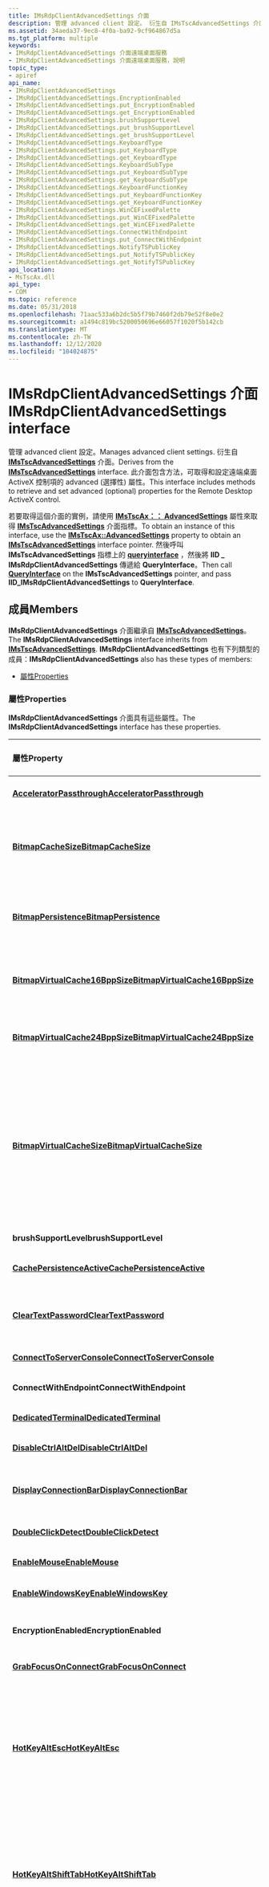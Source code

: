 ```yaml
---
title: IMsRdpClientAdvancedSettings 介面
description: 管理 advanced client 設定。 衍生自 IMsTscAdvancedSettings 介面。
ms.assetid: 34aeda37-9ec8-4f0a-ba92-9cf964867d5a
ms.tgt_platform: multiple
keywords:
- IMsRdpClientAdvancedSettings 介面遠端桌面服務
- IMsRdpClientAdvancedSettings 介面遠端桌面服務，說明
topic_type:
- apiref
api_name:
- IMsRdpClientAdvancedSettings
- IMsRdpClientAdvancedSettings.EncryptionEnabled
- IMsRdpClientAdvancedSettings.put_EncryptionEnabled
- IMsRdpClientAdvancedSettings.get_EncryptionEnabled
- IMsRdpClientAdvancedSettings.brushSupportLevel
- IMsRdpClientAdvancedSettings.put_brushSupportLevel
- IMsRdpClientAdvancedSettings.get_brushSupportLevel
- IMsRdpClientAdvancedSettings.KeyboardType
- IMsRdpClientAdvancedSettings.put_KeyboardType
- IMsRdpClientAdvancedSettings.get_KeyboardType
- IMsRdpClientAdvancedSettings.KeyboardSubType
- IMsRdpClientAdvancedSettings.put_KeyboardSubType
- IMsRdpClientAdvancedSettings.get_KeyboardSubType
- IMsRdpClientAdvancedSettings.KeyboardFunctionKey
- IMsRdpClientAdvancedSettings.put_KeyboardFunctionKey
- IMsRdpClientAdvancedSettings.get_KeyboardFunctionKey
- IMsRdpClientAdvancedSettings.WinCEFixedPalette
- IMsRdpClientAdvancedSettings.put_WinCEFixedPalette
- IMsRdpClientAdvancedSettings.get_WinCEFixedPalette
- IMsRdpClientAdvancedSettings.ConnectWithEndpoint
- IMsRdpClientAdvancedSettings.put_ConnectWithEndpoint
- IMsRdpClientAdvancedSettings.NotifyTSPublicKey
- IMsRdpClientAdvancedSettings.put_NotifyTSPublicKey
- IMsRdpClientAdvancedSettings.get_NotifyTSPublicKey
api_location:
- MsTscAx.dll
api_type:
- COM
ms.topic: reference
ms.date: 05/31/2018
ms.openlocfilehash: 71aac533a6b2dc5b5f79b7460f2db79e52f8e0e2
ms.sourcegitcommit: a1494c819bc5200050696e66057f1020f5b142cb
ms.translationtype: MT
ms.contentlocale: zh-TW
ms.lasthandoff: 12/12/2020
ms.locfileid: "104024875"
---
```

# <a name="imsrdpclientadvancedsettings-interface"></a><span data-ttu-id="7fb04-106">IMsRdpClientAdvancedSettings 介面</span><span class="sxs-lookup"><span data-stu-id="7fb04-106">IMsRdpClientAdvancedSettings interface</span></span>

<span data-ttu-id="7fb04-107">管理 advanced client 設定。</span><span class="sxs-lookup"><span data-stu-id="7fb04-107">Manages advanced client settings.</span></span> <span data-ttu-id="7fb04-108">衍生自 [**IMsTscAdvancedSettings**](imstscadvancedsettings-interface.md) 介面。</span><span class="sxs-lookup"><span data-stu-id="7fb04-108">Derives from the [**IMsTscAdvancedSettings**](imstscadvancedsettings-interface.md) interface.</span></span> <span data-ttu-id="7fb04-109">此介面包含方法，可取得和設定遠端桌面 ActiveX 控制項的 advanced (選擇性) 屬性。</span><span class="sxs-lookup"><span data-stu-id="7fb04-109">This interface includes methods to retrieve and set advanced (optional) properties for the Remote Desktop ActiveX control.</span></span>

<span data-ttu-id="7fb04-110">若要取得這個介面的實例，請使用 [**IMsTscAx：： AdvancedSettings**](imstscax-advancedsettings.md) 屬性來取得 [**IMsTscAdvancedSettings**](imstscadvancedsettings-interface.md) 介面指標。</span><span class="sxs-lookup"><span data-stu-id="7fb04-110">To obtain an instance of this interface, use the [**IMsTscAx::AdvancedSettings**](imstscax-advancedsettings.md) property to obtain an [**IMsTscAdvancedSettings**](imstscadvancedsettings-interface.md) interface pointer.</span></span> <span data-ttu-id="7fb04-111">然後呼叫 **IMsTscAdvancedSettings** 指標上的 [**queryinterface**](/windows/desktop/api/unknwn/nf-unknwn-iunknown-queryinterface(q)) ，然後將 **IID \_ IMsRdpClientAdvancedSettings** 傳遞給 **QueryInterface**。</span><span class="sxs-lookup"><span data-stu-id="7fb04-111">Then call [**QueryInterface**](/windows/desktop/api/unknwn/nf-unknwn-iunknown-queryinterface(q)) on the **IMsTscAdvancedSettings** pointer, and pass **IID\_IMsRdpClientAdvancedSettings** to **QueryInterface**.</span></span>

## <a name="members"></a><span data-ttu-id="7fb04-112">成員</span><span class="sxs-lookup"><span data-stu-id="7fb04-112">Members</span></span>

<span data-ttu-id="7fb04-113">**IMsRdpClientAdvancedSettings** 介面繼承自 [**IMsTscAdvancedSettings**](imstscadvancedsettings-interface.md)。</span><span class="sxs-lookup"><span data-stu-id="7fb04-113">The **IMsRdpClientAdvancedSettings** interface inherits from [**IMsTscAdvancedSettings**](imstscadvancedsettings-interface.md).</span></span> <span data-ttu-id="7fb04-114">**IMsRdpClientAdvancedSettings** 也有下列類型的成員：</span><span class="sxs-lookup"><span data-stu-id="7fb04-114">**IMsRdpClientAdvancedSettings** also has these types of members:</span></span>

-   [<span data-ttu-id="7fb04-115">屬性</span><span class="sxs-lookup"><span data-stu-id="7fb04-115">Properties</span></span>](#properties)

### <a name="properties"></a><span data-ttu-id="7fb04-116">屬性</span><span class="sxs-lookup"><span data-stu-id="7fb04-116">Properties</span></span>

<span data-ttu-id="7fb04-117">**IMsRdpClientAdvancedSettings** 介面具有這些屬性。</span><span class="sxs-lookup"><span data-stu-id="7fb04-117">The **IMsRdpClientAdvancedSettings** interface has these properties.</span></span>



| <span data-ttu-id="7fb04-118">屬性</span><span class="sxs-lookup"><span data-stu-id="7fb04-118">Property</span></span>                                                                                                   | <span data-ttu-id="7fb04-119">存取類型</span><span class="sxs-lookup"><span data-stu-id="7fb04-119">Access type</span></span>           | <span data-ttu-id="7fb04-120">Description</span><span class="sxs-lookup"><span data-stu-id="7fb04-120">Description</span></span>                                                                                                                                                                                                                                                                                                                                                                                                                              |
|:-----------------------------------------------------------------------------------------------------------|:----------------------|:-----------------------------------------------------------------------------------------------------------------------------------------------------------------------------------------------------------------------------------------------------------------------------------------------------------------------------------------------------------------------------------------------------------------------------------------|
| [<span data-ttu-id="7fb04-121">**AcceleratorPassthrough**</span><span class="sxs-lookup"><span data-stu-id="7fb04-121">**AcceleratorPassthrough**</span></span>](imsrdpclientadvancedsettings-acceleratorpassthrough.md)<br/>           | <span data-ttu-id="7fb04-122">讀取/寫入</span><span class="sxs-lookup"><span data-stu-id="7fb04-122">Read/write</span></span><br/> | <span data-ttu-id="7fb04-123">指定是否應將鍵盤快速鍵傳遞到伺服器。</span><span class="sxs-lookup"><span data-stu-id="7fb04-123">Specifies if keyboard accelerators should be passed to the server.</span></span><br/>                                                                                                                                                                                                                                                                                                                                                            |
| [<span data-ttu-id="7fb04-124">**BitmapCacheSize**</span><span class="sxs-lookup"><span data-stu-id="7fb04-124">**BitmapCacheSize**</span></span>](imsrdpclientadvancedsettings-bitmapcachesize.md)<br/>                         | <span data-ttu-id="7fb04-125">讀取/寫入</span><span class="sxs-lookup"><span data-stu-id="7fb04-125">Read/write</span></span><br/> | <span data-ttu-id="7fb04-126">點陣圖快取檔案的大小（以 kb 為單位），用於每圖元8位的點陣圖。</span><span class="sxs-lookup"><span data-stu-id="7fb04-126">The size, in kilobytes, of the bitmap cache file used for 8-bits-per-pixel bitmaps.</span></span> <span data-ttu-id="7fb04-127">這個屬性的有效值為1到32（含）。</span><span class="sxs-lookup"><span data-stu-id="7fb04-127">Valid numeric values of this property are 1 to 32 inclusive.</span></span><br/>                                                                                                                                                                                                                                                                              |
| [<span data-ttu-id="7fb04-128">**BitmapPersistence**</span><span class="sxs-lookup"><span data-stu-id="7fb04-128">**BitmapPersistence**</span></span>](imsrdpclientadvancedsettings-bitmappersistence.md)<br/>                     | <span data-ttu-id="7fb04-129">讀取/寫入</span><span class="sxs-lookup"><span data-stu-id="7fb04-129">Read/write</span></span><br/> | <span data-ttu-id="7fb04-130">指定是否應該使用持續性點陣圖快取。</span><span class="sxs-lookup"><span data-stu-id="7fb04-130">Specifies if persistent bitmap caching should be used.</span></span> <span data-ttu-id="7fb04-131">持續性快取可以改善效能，但需要額外的磁碟空間。</span><span class="sxs-lookup"><span data-stu-id="7fb04-131">Persistent caching can improve performance but requires additional disk space.</span></span><br/>                                                                                                                                                                                                                                                                                         |
| [<span data-ttu-id="7fb04-132">**BitmapVirtualCache16BppSize**</span><span class="sxs-lookup"><span data-stu-id="7fb04-132">**BitmapVirtualCache16BppSize**</span></span>](imsrdpclientadvancedsettings-bitmapvirtualcache16bppsize.md)<br/> | <span data-ttu-id="7fb04-133">讀取/寫入</span><span class="sxs-lookup"><span data-stu-id="7fb04-133">Read/write</span></span><br/> | <span data-ttu-id="7fb04-134">指定持續性點陣圖快取檔案的大小（以 mb 為單位），以用於每圖元15和16位的高色彩設定。</span><span class="sxs-lookup"><span data-stu-id="7fb04-134">Specifies the size, in megabytes, of the persistent bitmap cache file to use for the 15 and 16 bits-per-pixel high-color settings.</span></span><br/>                                                                                                                                                                                                                                                                                            |
| [<span data-ttu-id="7fb04-135">**BitmapVirtualCache24BppSize**</span><span class="sxs-lookup"><span data-stu-id="7fb04-135">**BitmapVirtualCache24BppSize**</span></span>](imsrdpclientadvancedsettings-bitmapvirtualcache24bppsize.md)<br/> | <span data-ttu-id="7fb04-136">讀取/寫入</span><span class="sxs-lookup"><span data-stu-id="7fb04-136">Read/write</span></span><br/> | <span data-ttu-id="7fb04-137">指定持續性點陣圖快取檔案的大小（以 mb 為單位），以用於24位每圖元的高色彩設定。</span><span class="sxs-lookup"><span data-stu-id="7fb04-137">Specifies the size, in megabytes, of the persistent bitmap cache file to use for the 24 bits-per-pixel high-color setting.</span></span><br/>                                                                                                                                                                                                                                                                                                    |
| [<span data-ttu-id="7fb04-138">**BitmapVirtualCacheSize**</span><span class="sxs-lookup"><span data-stu-id="7fb04-138">**BitmapVirtualCacheSize**</span></span>](imsrdpclientadvancedsettings-bitmapvirtualcachesize.md)<br/>           | <span data-ttu-id="7fb04-139">讀取/寫入</span><span class="sxs-lookup"><span data-stu-id="7fb04-139">Read/write</span></span><br/> | <span data-ttu-id="7fb04-140">指定持續性點陣圖快取檔案的大小（以 mb 為單位），以用於每圖元8位的色彩。</span><span class="sxs-lookup"><span data-stu-id="7fb04-140">Specifies the size, in megabytes, of the persistent bitmap cache file to use for 8-bits-per-pixel color.</span></span> <span data-ttu-id="7fb04-141">這個屬性的有效值為1到32（含）。</span><span class="sxs-lookup"><span data-stu-id="7fb04-141">Valid numeric values of this property are 1 to 32 inclusive.</span></span> <span data-ttu-id="7fb04-142">請注意，所有虛擬快取檔案的大小上限為 128 MB。</span><span class="sxs-lookup"><span data-stu-id="7fb04-142">Note that the maximum size for all virtual cache files is 128 MB.</span></span> <span data-ttu-id="7fb04-143">相關屬性包含 **BitmapVirtualCache16BppSize** 和 **BitmapVirtualCache24BppSize** 屬性。</span><span class="sxs-lookup"><span data-stu-id="7fb04-143">Related properties include the **BitmapVirtualCache16BppSize** and **BitmapVirtualCache24BppSize** properties.</span></span><br/>                                                                        |
| <span data-ttu-id="7fb04-144">**brushSupportLevel**</span><span class="sxs-lookup"><span data-stu-id="7fb04-144">**brushSupportLevel**</span></span><br/>                                                                           | <span data-ttu-id="7fb04-145">讀取/寫入</span><span class="sxs-lookup"><span data-stu-id="7fb04-145">Read/write</span></span><br/> | <span data-ttu-id="7fb04-146">不支援這個屬性。</span><span class="sxs-lookup"><span data-stu-id="7fb04-146">This property is not supported.</span></span><br/>                                                                                                                                                                                                                                                                                                                                                                                               |
| [<span data-ttu-id="7fb04-147">**CachePersistenceActive**</span><span class="sxs-lookup"><span data-stu-id="7fb04-147">**CachePersistenceActive**</span></span>](imsrdpclientadvancedsettings-cachepersistenceactive.md)<br/>           | <span data-ttu-id="7fb04-148">讀取/寫入</span><span class="sxs-lookup"><span data-stu-id="7fb04-148">Read/write</span></span><br/> | <span data-ttu-id="7fb04-149">指定是否應該使用持續性點陣圖快取。</span><span class="sxs-lookup"><span data-stu-id="7fb04-149">Specifies whether persistent bitmap caching should be used.</span></span><br/>                                                                                                                                                                                                                                                                                                                                                                   |
| [<span data-ttu-id="7fb04-150">**ClearTextPassword**</span><span class="sxs-lookup"><span data-stu-id="7fb04-150">**ClearTextPassword**</span></span>](imsrdpclientadvancedsettings-cleartextpassword.md)<br/>                     | <span data-ttu-id="7fb04-151">唯寫</span><span class="sxs-lookup"><span data-stu-id="7fb04-151">Write-only</span></span><br/> | <span data-ttu-id="7fb04-152">指定要連接的密碼。</span><span class="sxs-lookup"><span data-stu-id="7fb04-152">Specifies the password with which to connect.</span></span> <span data-ttu-id="7fb04-153">如需詳細資訊，請參閱 [**IMsTscNonScriptable**](imstscnonscriptable-interface.md) 介面。</span><span class="sxs-lookup"><span data-stu-id="7fb04-153">For more information, see the [**IMsTscNonScriptable**](imstscnonscriptable-interface.md) interface.</span></span><br/>                                                                                                                                                                                                                                                                           |
| [<span data-ttu-id="7fb04-154">**ConnectToServerConsole**</span><span class="sxs-lookup"><span data-stu-id="7fb04-154">**ConnectToServerConsole**</span></span>](imsrdpclientadvancedsettings-connecttoserverconsole.md)<br/>           | <span data-ttu-id="7fb04-155">讀取/寫入</span><span class="sxs-lookup"><span data-stu-id="7fb04-155">Read/write</span></span><br/> | <span data-ttu-id="7fb04-156">不支援這個屬性。</span><span class="sxs-lookup"><span data-stu-id="7fb04-156">This property is not supported.</span></span><br/>                                                                                                                                                                                                                                                                                                                                                                                               |
| <span data-ttu-id="7fb04-157">**ConnectWithEndpoint**</span><span class="sxs-lookup"><span data-stu-id="7fb04-157">**ConnectWithEndpoint**</span></span><br/>                                                                         | <span data-ttu-id="7fb04-158">唯寫</span><span class="sxs-lookup"><span data-stu-id="7fb04-158">Write-only</span></span><br/> | <span data-ttu-id="7fb04-159">不支援這個屬性。</span><span class="sxs-lookup"><span data-stu-id="7fb04-159">This property is not supported.</span></span><br/>                                                                                                                                                                                                                                                                                                                                                                                               |
| [<span data-ttu-id="7fb04-160">**DedicatedTerminal**</span><span class="sxs-lookup"><span data-stu-id="7fb04-160">**DedicatedTerminal**</span></span>](imsrdpclientadvancedsettings-dedicatedterminal.md)<br/>                     | <span data-ttu-id="7fb04-161">讀取/寫入</span><span class="sxs-lookup"><span data-stu-id="7fb04-161">Read/write</span></span><br/> | <span data-ttu-id="7fb04-162">不支援這個屬性。</span><span class="sxs-lookup"><span data-stu-id="7fb04-162">This property is not supported.</span></span><br/>                                                                                                                                                                                                                                                                                                                                                                                               |
| [<span data-ttu-id="7fb04-163">**DisableCtrlAltDel**</span><span class="sxs-lookup"><span data-stu-id="7fb04-163">**DisableCtrlAltDel**</span></span>](imsrdpclientadvancedsettings-disablectrlaltdel.md)<br/>                     | <span data-ttu-id="7fb04-164">讀取/寫入</span><span class="sxs-lookup"><span data-stu-id="7fb04-164">Read/write</span></span><br/> | <span data-ttu-id="7fb04-165">指定是否應顯示 Winlogon 中的初始說明畫面。</span><span class="sxs-lookup"><span data-stu-id="7fb04-165">Specifies if the initial explanatory screen in Winlogon should display.</span></span><br/>                                                                                                                                                                                                                                                                                                                                                       |
| [<span data-ttu-id="7fb04-166">**DisplayConnectionBar**</span><span class="sxs-lookup"><span data-stu-id="7fb04-166">**DisplayConnectionBar**</span></span>](imsrdpclientadvancedsettings-displayconnectionbar.md)<br/>               | <span data-ttu-id="7fb04-167">讀取/寫入</span><span class="sxs-lookup"><span data-stu-id="7fb04-167">Read/write</span></span><br/> | <span data-ttu-id="7fb04-168">指定是否使用連接列。</span><span class="sxs-lookup"><span data-stu-id="7fb04-168">Specifies whether to use the connection bar.</span></span> <span data-ttu-id="7fb04-169">預設值為 **VARIANT \_ TRUE**，可啟用屬性。</span><span class="sxs-lookup"><span data-stu-id="7fb04-169">The default value is **VARIANT\_TRUE**, which enables the property.</span></span><br/>                                                                                                                                                                                                                                                                                                              |
| [<span data-ttu-id="7fb04-170">**DoubleClickDetect**</span><span class="sxs-lookup"><span data-stu-id="7fb04-170">**DoubleClickDetect**</span></span>](imsrdpclientadvancedsettings-doubleclickdetect.md)<br/>                     | <span data-ttu-id="7fb04-171">讀取/寫入</span><span class="sxs-lookup"><span data-stu-id="7fb04-171">Read/write</span></span><br/> | <span data-ttu-id="7fb04-172">指定用戶端是否識別伺服器的按兩下。</span><span class="sxs-lookup"><span data-stu-id="7fb04-172">Specifies if the client identifies double-clicks for the server.</span></span><br/>                                                                                                                                                                                                                                                                                                                                                              |
| [<span data-ttu-id="7fb04-173">**EnableMouse**</span><span class="sxs-lookup"><span data-stu-id="7fb04-173">**EnableMouse**</span></span>](imsrdpclientadvancedsettings-enablemouse.md)<br/>                                 | <span data-ttu-id="7fb04-174">讀取/寫入</span><span class="sxs-lookup"><span data-stu-id="7fb04-174">Read/write</span></span><br/> | <span data-ttu-id="7fb04-175">不支援這個屬性。</span><span class="sxs-lookup"><span data-stu-id="7fb04-175">This property is not supported.</span></span><br/>                                                                                                                                                                                                                                                                                                                                                                                               |
| [<span data-ttu-id="7fb04-176">**EnableWindowsKey**</span><span class="sxs-lookup"><span data-stu-id="7fb04-176">**EnableWindowsKey**</span></span>](imsrdpclientadvancedsettings-enablewindowskey.md)<br/>                       | <span data-ttu-id="7fb04-177">讀取/寫入</span><span class="sxs-lookup"><span data-stu-id="7fb04-177">Read/write</span></span><br/> | <span data-ttu-id="7fb04-178">指定是否可以在遠端會話中使用 Windows 金鑰。</span><span class="sxs-lookup"><span data-stu-id="7fb04-178">Specifies if the Windows key can be used in the remote session.</span></span><br/>                                                                                                                                                                                                                                                                                                                                                               |
| <span data-ttu-id="7fb04-179">**EncryptionEnabled**</span><span class="sxs-lookup"><span data-stu-id="7fb04-179">**EncryptionEnabled**</span></span><br/>                                                                           | <span data-ttu-id="7fb04-180">讀取/寫入</span><span class="sxs-lookup"><span data-stu-id="7fb04-180">Read/write</span></span><br/> | <span data-ttu-id="7fb04-181">不支援這個屬性。</span><span class="sxs-lookup"><span data-stu-id="7fb04-181">This property is not supported.</span></span> <span data-ttu-id="7fb04-182">無法停用加密。</span><span class="sxs-lookup"><span data-stu-id="7fb04-182">Encryption cannot be disabled.</span></span><br/>                                                                                                                                                                                                                                                                                                                                                                |
| [<span data-ttu-id="7fb04-183">**GrabFocusOnConnect**</span><span class="sxs-lookup"><span data-stu-id="7fb04-183">**GrabFocusOnConnect**</span></span>](imsrdpclientadvancedsettings-grabfocusonconnect.md)<br/>                   | <span data-ttu-id="7fb04-184">讀取/寫入</span><span class="sxs-lookup"><span data-stu-id="7fb04-184">Read/write</span></span><br/> | <span data-ttu-id="7fb04-185">指定用戶端控制項在連接時是否應該具有焦點。</span><span class="sxs-lookup"><span data-stu-id="7fb04-185">Specifies if the client control should have the focus while connecting.</span></span><br/>                                                                                                                                                                                                                                                                                                                                                       |
| [<span data-ttu-id="7fb04-186">**HotKeyAltEsc**</span><span class="sxs-lookup"><span data-stu-id="7fb04-186">**HotKeyAltEsc**</span></span>](imsrdpclientadvancedsettings-hotkeyaltesc.md)<br/>                               | <span data-ttu-id="7fb04-187">讀取/寫入</span><span class="sxs-lookup"><span data-stu-id="7fb04-187">Read/write</span></span><br/> | <span data-ttu-id="7fb04-188">指定要新增至 ALT 的虛擬按鍵碼，以判斷 ALT + ESC 的熱鍵取代。</span><span class="sxs-lookup"><span data-stu-id="7fb04-188">Specifies the virtual-key code to add to ALT to determine the hotkey replacement for ALT+ESC.</span></span> <span data-ttu-id="7fb04-189">**VK \_INSERT** 是預設值，以 ALT + INSERT 作為產生的序列。</span><span class="sxs-lookup"><span data-stu-id="7fb04-189">**VK\_INSERT** is the default value, with ALT+INSERT as the resulting sequence.</span></span> <span data-ttu-id="7fb04-190">只有在未啟用 [**KeyboardHookMode**](imsrdpclientsecuredsettings-keyboardhookmode.md) 屬性時，這個屬性才有效。</span><span class="sxs-lookup"><span data-stu-id="7fb04-190">This property is valid only when the [**KeyboardHookMode**](imsrdpclientsecuredsettings-keyboardhookmode.md) property is not enabled.</span></span><br/>                                                                                                          |
| [<span data-ttu-id="7fb04-191">**HotKeyAltShiftTab**</span><span class="sxs-lookup"><span data-stu-id="7fb04-191">**HotKeyAltShiftTab**</span></span>](imsrdpclientadvancedsettings-hotkeyaltshifttab.md)<br/>                     | <span data-ttu-id="7fb04-192">讀取/寫入</span><span class="sxs-lookup"><span data-stu-id="7fb04-192">Read/write</span></span><br/> | <span data-ttu-id="7fb04-193">指定要新增至 ALT 的虛擬按鍵碼，以判斷 ALT + SHIFT + TAB 的替換熱鍵。</span><span class="sxs-lookup"><span data-stu-id="7fb04-193">Specifies the virtual-key code to add to ALT to determine the hotkey replacement for ALT+SHIFT+TAB.</span></span> <span data-ttu-id="7fb04-194">**VK \_NEXT** 是預設值，以 ALT + PAGE DOWN 作為產生的順序。</span><span class="sxs-lookup"><span data-stu-id="7fb04-194">**VK\_NEXT** is the default value, with ALT+PAGE DOWN as the resulting sequence.</span></span> <span data-ttu-id="7fb04-195">只有在未啟用 [**KeyboardHookMode**](imsrdpclientsecuredsettings-keyboardhookmode.md) 屬性時，這個屬性才有效。</span><span class="sxs-lookup"><span data-stu-id="7fb04-195">This property is valid only when the [**KeyboardHookMode**](imsrdpclientsecuredsettings-keyboardhookmode.md) property is not enabled.</span></span><br/>                                                                                                   |
| [<span data-ttu-id="7fb04-196">**HotKeyAltSpace**</span><span class="sxs-lookup"><span data-stu-id="7fb04-196">**HotKeyAltSpace**</span></span>](imsrdpclientadvancedsettings-hotkeyaltspace.md)<br/>                           | <span data-ttu-id="7fb04-197">讀取/寫入</span><span class="sxs-lookup"><span data-stu-id="7fb04-197">Read/write</span></span><br/> | <span data-ttu-id="7fb04-198">指定要新增至 ALT 的虛擬金鑰程式碼，以判斷 ALT + 空格鍵的熱鍵取代。</span><span class="sxs-lookup"><span data-stu-id="7fb04-198">Specifies the virtual-key code to add to ALT to determine the hotkey replacement for ALT+SPACE.</span></span> <span data-ttu-id="7fb04-199">**VK \_DELETE** 是預設值，以 ALT + DELETE 作為產生的順序。</span><span class="sxs-lookup"><span data-stu-id="7fb04-199">**VK\_DELETE** is the default, with ALT+DELETE as the resulting sequence.</span></span> <span data-ttu-id="7fb04-200">只有在未啟用 [**KeyboardHookMode**](imsrdpclientsecuredsettings-keyboardhookmode.md) 屬性時，這個屬性才有效。</span><span class="sxs-lookup"><span data-stu-id="7fb04-200">This property is valid only when the [**KeyboardHookMode**](imsrdpclientsecuredsettings-keyboardhookmode.md) property is not enabled.</span></span><br/>                                                                                                              |
| [<span data-ttu-id="7fb04-201">**HotKeyAltTab**</span><span class="sxs-lookup"><span data-stu-id="7fb04-201">**HotKeyAltTab**</span></span>](imsrdpclientadvancedsettings-hotkeyalttab.md)<br/>                               | <span data-ttu-id="7fb04-202">讀取/寫入</span><span class="sxs-lookup"><span data-stu-id="7fb04-202">Read/write</span></span><br/> | <span data-ttu-id="7fb04-203">指定要新增至 ALT 的虛擬金鑰程式碼，以判斷 ALT + TAB 的替換熱鍵。</span><span class="sxs-lookup"><span data-stu-id="7fb04-203">Specifies the virtual-key code to add to ALT to determine the hotkey replacement for ALT+TAB.</span></span> <span data-ttu-id="7fb04-204">**VK \_先前** 是預設值，以 ALT + PAGE UP 作為產生的序列。</span><span class="sxs-lookup"><span data-stu-id="7fb04-204">**VK\_PRIOR** is the default value, with ALT+PAGE UP as the resulting sequence.</span></span> <span data-ttu-id="7fb04-205">只有在未啟用 [**KeyboardHookMode**](imsrdpclientsecuredsettings-keyboardhookmode.md) 屬性時，這個屬性才有效。</span><span class="sxs-lookup"><span data-stu-id="7fb04-205">This property is valid only when the [**KeyboardHookMode**](imsrdpclientsecuredsettings-keyboardhookmode.md) property is not enabled.</span></span><br/>                                                                                                          |
| [<span data-ttu-id="7fb04-206">**HotKeyCtrlAltDel**</span><span class="sxs-lookup"><span data-stu-id="7fb04-206">**HotKeyCtrlAltDel**</span></span>](imsrdpclientadvancedsettings-hotkeyctrlaltdel.md)<br/>                       | <span data-ttu-id="7fb04-207">讀取/寫入</span><span class="sxs-lookup"><span data-stu-id="7fb04-207">Read/write</span></span><br/> | <span data-ttu-id="7fb04-208">指定要新增至 CTRL + ALT 的虛擬金鑰程式碼，以決定 CTRL + ALT + DELETE 的熱鍵取代，也稱為 (SAS) 的安全注意順序。</span><span class="sxs-lookup"><span data-stu-id="7fb04-208">Specifies the virtual-key code to add to CTRL+ALT to determine the hotkey replacement for CTRL+ALT+DELETE, also called the secure attention sequence (SAS).</span></span> <span data-ttu-id="7fb04-209">VK \_ END 是預設值。</span><span class="sxs-lookup"><span data-stu-id="7fb04-209">VK\_END is the default.</span></span> <span data-ttu-id="7fb04-210">請注意，即使已啟用 [**KeyboardHookMode**](imsrdpclientsecuredsettings-keyboardhookmode.md) 屬性，仍不會將 CTRL + ALT + DELETE 重新導向至遠端伺服器;CTRL + ALT + DELETE 是本機 SAS 序列。</span><span class="sxs-lookup"><span data-stu-id="7fb04-210">Note that even when the [**KeyboardHookMode**](imsrdpclientsecuredsettings-keyboardhookmode.md) property is enabled, CTRL+ALT+DELETE is never redirected to the remote server; CTRL+ALT+DELETE is the local SAS sequence.</span></span><br/>                |
| [<span data-ttu-id="7fb04-211">**HotKeyCtrlEsc**</span><span class="sxs-lookup"><span data-stu-id="7fb04-211">**HotKeyCtrlEsc**</span></span>](imsrdpclientadvancedsettings-hotkeyctrlesc.md)<br/>                             | <span data-ttu-id="7fb04-212">讀取/寫入</span><span class="sxs-lookup"><span data-stu-id="7fb04-212">Read/write</span></span><br/> | <span data-ttu-id="7fb04-213">指定要新增至 ALT 的虛擬按鍵程式碼，以決定 CTRL + ESC 的熱鍵取代。</span><span class="sxs-lookup"><span data-stu-id="7fb04-213">Specifies the virtual-key code to add to ALT to determine the hotkey replacement for CTRL+ESC.</span></span> <span data-ttu-id="7fb04-214">**VK \_[首頁** ] 是預設值，以 ALT + HOME 作為產生的順序。</span><span class="sxs-lookup"><span data-stu-id="7fb04-214">**VK\_HOME** is the default value, with ALT+HOME as the resulting sequence.</span></span> <span data-ttu-id="7fb04-215">只有在未啟用 [**KeyboardHookMode**](imsrdpclientsecuredsettings-keyboardhookmode.md) 屬性時，這個屬性才有效。</span><span class="sxs-lookup"><span data-stu-id="7fb04-215">This property is valid only when the [**KeyboardHookMode**](imsrdpclientsecuredsettings-keyboardhookmode.md) property is not enabled.</span></span><br/>                                                                                                             |
| [<span data-ttu-id="7fb04-216">**HotKeyFullScreen**</span><span class="sxs-lookup"><span data-stu-id="7fb04-216">**HotKeyFullScreen**</span></span>](imsrdpclientadvancedsettings-hotkeyfullscreen.md)<br/>                       | <span data-ttu-id="7fb04-217">讀取/寫入</span><span class="sxs-lookup"><span data-stu-id="7fb04-217">Read/write</span></span><br/> | <span data-ttu-id="7fb04-218">指定要新增至 CTRL + ALT 的虛擬機器碼，以決定切換至全螢幕模式的熱鍵取代。</span><span class="sxs-lookup"><span data-stu-id="7fb04-218">Specifies the virtual-key code to add to CTRL+ALT to determine the hotkey replacement for switching to full-screen mode.</span></span> <span data-ttu-id="7fb04-219">**VK \_[取消** ] 是預設值。</span><span class="sxs-lookup"><span data-stu-id="7fb04-219">**VK\_CANCEL** is the default value.</span></span><br/>                                                                                                                                                                                                                                                                 |
| [<span data-ttu-id="7fb04-220">**InputEventsAtOnce**</span><span class="sxs-lookup"><span data-stu-id="7fb04-220">**InputEventsAtOnce**</span></span>](imsrdpclientadvancedsettings-inputeventsatonce.md)<br/>                     | <span data-ttu-id="7fb04-221">讀取/寫入</span><span class="sxs-lookup"><span data-stu-id="7fb04-221">Read/write</span></span><br/> | <span data-ttu-id="7fb04-222">不支援這個屬性。</span><span class="sxs-lookup"><span data-stu-id="7fb04-222">This property is not supported.</span></span><br/>                                                                                                                                                                                                                                                                                                                                                                                               |
| [<span data-ttu-id="7fb04-223">**keepAliveInterval**</span><span class="sxs-lookup"><span data-stu-id="7fb04-223">**keepAliveInterval**</span></span>](imsrdpclientadvancedsettings-keepaliveinterval.md)<br/>                     | <span data-ttu-id="7fb04-224">讀取/寫入</span><span class="sxs-lookup"><span data-stu-id="7fb04-224">Read/write</span></span><br/> | <span data-ttu-id="7fb04-225">指定用戶端將 keep-alive 訊息傳送至伺服器的間隔（以毫秒為單位）。</span><span class="sxs-lookup"><span data-stu-id="7fb04-225">Specifies an interval, in milliseconds, at which the client sends keep-alive messages to the server.</span></span> <span data-ttu-id="7fb04-226">屬性的預設值為零，它會停用 keep-alive 訊息。</span><span class="sxs-lookup"><span data-stu-id="7fb04-226">The default value of the property is zero, which disables keep-alive messages.</span></span> <span data-ttu-id="7fb04-227">這個屬性的最小有效值是10000，代表10秒。</span><span class="sxs-lookup"><span data-stu-id="7fb04-227">The minimum valid value of this property is 10,000, which represents 10 seconds.</span></span> <span data-ttu-id="7fb04-228">請注意，指定是否允許持續用戶端連接到伺服器的群組原則設定，可以覆寫此屬性設定。</span><span class="sxs-lookup"><span data-stu-id="7fb04-228">Note that a group policy setting that specifies whether persistent client connections to the server are allowed can override this property setting.</span></span><br/>      |
| <span data-ttu-id="7fb04-229">**KeyboardFunctionKey**</span><span class="sxs-lookup"><span data-stu-id="7fb04-229">**KeyboardFunctionKey**</span></span><br/>                                                                         | <span data-ttu-id="7fb04-230">讀取/寫入</span><span class="sxs-lookup"><span data-stu-id="7fb04-230">Read/write</span></span><br/> | <span data-ttu-id="7fb04-231">僅適用于 Windows CE。</span><span class="sxs-lookup"><span data-stu-id="7fb04-231">Valid for Windows CE only.</span></span><br/>                                                                                                                                                                                                                                                                                                                                                                                                    |
| <span data-ttu-id="7fb04-232">**KeyboardSubType**</span><span class="sxs-lookup"><span data-stu-id="7fb04-232">**KeyboardSubType**</span></span><br/>                                                                             | <span data-ttu-id="7fb04-233">讀取/寫入</span><span class="sxs-lookup"><span data-stu-id="7fb04-233">Read/write</span></span><br/> | <span data-ttu-id="7fb04-234">僅適用于 Windows CE。</span><span class="sxs-lookup"><span data-stu-id="7fb04-234">Valid for Windows CE only.</span></span><br/>                                                                                                                                                                                                                                                                                                                                                                                                    |
| <span data-ttu-id="7fb04-235">**KeyboardType**</span><span class="sxs-lookup"><span data-stu-id="7fb04-235">**KeyboardType**</span></span><br/>                                                                                | <span data-ttu-id="7fb04-236">讀取/寫入</span><span class="sxs-lookup"><span data-stu-id="7fb04-236">Read/write</span></span><br/> | <span data-ttu-id="7fb04-237">僅適用于 Windows CE。</span><span class="sxs-lookup"><span data-stu-id="7fb04-237">Valid for Windows CE only.</span></span><br/>                                                                                                                                                                                                                                                                                                                                                                                                    |
| [<span data-ttu-id="7fb04-238">**LoadBalanceInfo**</span><span class="sxs-lookup"><span data-stu-id="7fb04-238">**LoadBalanceInfo**</span></span>](imsrdpclientadvancedsettings-loadbalanceinfo.md)<br/>                         | <span data-ttu-id="7fb04-239">讀取/寫入</span><span class="sxs-lookup"><span data-stu-id="7fb04-239">Read/write</span></span><br/> | <span data-ttu-id="7fb04-240">指定將放置於 RD 工作階段主機 server 通訊協定連接順序中的 x.500 連接要求封包中的負載平衡 cookie。</span><span class="sxs-lookup"><span data-stu-id="7fb04-240">Specifies the load balancing cookie that will be placed in the X.224 Connection Request packet in the RD Session Host server protocol connection sequence.</span></span><br/>                                                                                                                                                                                                                                                                    |
| [<span data-ttu-id="7fb04-241">**maxEventCount**</span><span class="sxs-lookup"><span data-stu-id="7fb04-241">**maxEventCount**</span></span>](imsrdpclientadvancedsettings-maxeventcount.md)<br/>                             | <span data-ttu-id="7fb04-242">讀取/寫入</span><span class="sxs-lookup"><span data-stu-id="7fb04-242">Read/write</span></span><br/> | <span data-ttu-id="7fb04-243">不支援這個屬性。</span><span class="sxs-lookup"><span data-stu-id="7fb04-243">This property is not supported.</span></span><br/>                                                                                                                                                                                                                                                                                                                                                                                               |
| [<span data-ttu-id="7fb04-244">**MaximizeShell**</span><span class="sxs-lookup"><span data-stu-id="7fb04-244">**MaximizeShell**</span></span>](imsrdpclientadvancedsettings-maximizeshell.md)<br/>                             | <span data-ttu-id="7fb04-245">讀取/寫入</span><span class="sxs-lookup"><span data-stu-id="7fb04-245">Read/write</span></span><br/> | <span data-ttu-id="7fb04-246">指定是否應將以 [**StartProgram**](imstscsecuredsettings-startprogram.md) 屬性啟動的程式最大化。</span><span class="sxs-lookup"><span data-stu-id="7fb04-246">Specifies if programs launched with the [**StartProgram**](imstscsecuredsettings-startprogram.md) property should be maximized.</span></span><br/>                                                                                                                                                                                                                                                                                              |
| [<span data-ttu-id="7fb04-247">**minInputSendInterval**</span><span class="sxs-lookup"><span data-stu-id="7fb04-247">**minInputSendInterval**</span></span>](imsrdpclientadvancedsettings-mininputsendinterval.md)<br/>               | <span data-ttu-id="7fb04-248">讀取/寫入</span><span class="sxs-lookup"><span data-stu-id="7fb04-248">Read/write</span></span><br/> | <span data-ttu-id="7fb04-249">指定傳送滑鼠事件的最小間隔（以毫秒為單位）。</span><span class="sxs-lookup"><span data-stu-id="7fb04-249">Specifies the minimum interval, in milliseconds, between the sending of mouse events.</span></span><br/>                                                                                                                                                                                                                                                                                                                                         |
| [<span data-ttu-id="7fb04-250">**MinutesToIdleTimeout**</span><span class="sxs-lookup"><span data-stu-id="7fb04-250">**MinutesToIdleTimeout**</span></span>](imsrdpclientadvancedsettings-minutestoidletimeout.md)<br/>               | <span data-ttu-id="7fb04-251">讀取/寫入</span><span class="sxs-lookup"><span data-stu-id="7fb04-251">Read/write</span></span><br/> | <span data-ttu-id="7fb04-252">指定用戶端在沒有使用者輸入的情況下，應維持連線的最大時間長度（以分鐘為單位）。</span><span class="sxs-lookup"><span data-stu-id="7fb04-252">Specifies the maximum length of time, in minutes, that the client should remain connected without user input.</span></span> <span data-ttu-id="7fb04-253">如果經過指定的時間，控制項會呼叫 [**IMsTscAxEvents：： OnIdleTimeoutNotification**](imstscaxevents-onidletimeoutnotification.md) 方法。</span><span class="sxs-lookup"><span data-stu-id="7fb04-253">If the specified time elapses, the control calls the [**IMsTscAxEvents::OnIdleTimeoutNotification**](imstscaxevents-onidletimeoutnotification.md) method.</span></span><br/>                                                                                                                                                      |
| <span data-ttu-id="7fb04-254">**NotifyTSPublicKey**</span><span class="sxs-lookup"><span data-stu-id="7fb04-254">**NotifyTSPublicKey**</span></span><br/>                                                                           | <span data-ttu-id="7fb04-255">讀取/寫入</span><span class="sxs-lookup"><span data-stu-id="7fb04-255">Read/write</span></span><br/> | <span data-ttu-id="7fb04-256">不支援這個屬性。</span><span class="sxs-lookup"><span data-stu-id="7fb04-256">This property is not supported.</span></span><br/>                                                                                                                                                                                                                                                                                                                                                                                               |
| [<span data-ttu-id="7fb04-257">**NumBitmapCaches**</span><span class="sxs-lookup"><span data-stu-id="7fb04-257">**NumBitmapCaches**</span></span>](imsrdpclientadvancedsettings-numbitmapcaches.md)<br/>                         | <span data-ttu-id="7fb04-258">讀取/寫入</span><span class="sxs-lookup"><span data-stu-id="7fb04-258">Read/write</span></span><br/> | <span data-ttu-id="7fb04-259">不支援這個屬性。</span><span class="sxs-lookup"><span data-stu-id="7fb04-259">This property is not supported.</span></span><br/>                                                                                                                                                                                                                                                                                                                                                                                               |
| [<span data-ttu-id="7fb04-260">**orderDrawThreshold**</span><span class="sxs-lookup"><span data-stu-id="7fb04-260">**orderDrawThreshold**</span></span>](imsrdpclientadvancedsettings-orderdrawthreshold.md)<br/>                   | <span data-ttu-id="7fb04-261">讀取/寫入</span><span class="sxs-lookup"><span data-stu-id="7fb04-261">Read/write</span></span><br/> | <span data-ttu-id="7fb04-262">不支援這個屬性。</span><span class="sxs-lookup"><span data-stu-id="7fb04-262">This property is not supported.</span></span><br/>                                                                                                                                                                                                                                                                                                                                                                                               |
| [<span data-ttu-id="7fb04-263">**overallConnectionTimeout**</span><span class="sxs-lookup"><span data-stu-id="7fb04-263">**overallConnectionTimeout**</span></span>](imsrdpclientadvancedsettings-overallconnectiontimeout.md)<br/>       | <span data-ttu-id="7fb04-264">讀取/寫入</span><span class="sxs-lookup"><span data-stu-id="7fb04-264">Read/write</span></span><br/> | <span data-ttu-id="7fb04-265">指定用戶端控制項等候連接完成的總時間長度（以秒為單位）。</span><span class="sxs-lookup"><span data-stu-id="7fb04-265">Specifies the total length of time, in seconds, that the client control waits for a connection to complete.</span></span> <span data-ttu-id="7fb04-266">這個屬性的最大有效值為600，代表10分鐘。</span><span class="sxs-lookup"><span data-stu-id="7fb04-266">The maximum valid value of this property is 600, which represents 10 minutes.</span></span> <span data-ttu-id="7fb04-267">如果在連接完成之前指定的時間，控制項就會中斷連接，並呼叫 [**IMsTscAxEvents：： OnDisconnected**](imstscaxevents-ondisconnected.md) 方法。</span><span class="sxs-lookup"><span data-stu-id="7fb04-267">If the specified time elapses before connection completes, the control disconnects and calls the [**IMsTscAxEvents::OnDisconnected**](imstscaxevents-ondisconnected.md) method.</span></span> <span data-ttu-id="7fb04-268">相關的屬性為 **singleConnectionTimeout**。</span><span class="sxs-lookup"><span data-stu-id="7fb04-268">A related property is **singleConnectionTimeout**.</span></span><br/> |
| [<span data-ttu-id="7fb04-269">**PerformanceFlags**</span><span class="sxs-lookup"><span data-stu-id="7fb04-269">**PerformanceFlags**</span></span>](imsrdpclientadvancedsettings-performanceflags.md)<br/>                       | <span data-ttu-id="7fb04-270">讀取/寫入</span><span class="sxs-lookup"><span data-stu-id="7fb04-270">Read/write</span></span><br/> | <span data-ttu-id="7fb04-271">指定可在伺服器上設定的一組功能，以改善效能。</span><span class="sxs-lookup"><span data-stu-id="7fb04-271">Specifies a set of features that can be set at the server to improve performance.</span></span><br/>                                                                                                                                                                                                                                                                                                                                             |
| [<span data-ttu-id="7fb04-272">**PersistCacheDirectory**</span><span class="sxs-lookup"><span data-stu-id="7fb04-272">**PersistCacheDirectory**</span></span>](imsrdpclientadvancedsettings-persistcachedirectory.md)<br/>             | <span data-ttu-id="7fb04-273">唯寫</span><span class="sxs-lookup"><span data-stu-id="7fb04-273">Write-only</span></span><br/> | <span data-ttu-id="7fb04-274">不支援這個屬性。</span><span class="sxs-lookup"><span data-stu-id="7fb04-274">This property is not supported.</span></span><br/>                                                                                                                                                                                                                                                                                                                                                                                               |
| [<span data-ttu-id="7fb04-275">**PinConnectionBar**</span><span class="sxs-lookup"><span data-stu-id="7fb04-275">**PinConnectionBar**</span></span>](imsrdpclientadvancedsettings-pinconnectionbar.md)<br/>                       | <span data-ttu-id="7fb04-276">讀取/寫入</span><span class="sxs-lookup"><span data-stu-id="7fb04-276">Read/write</span></span><br/> | <span data-ttu-id="7fb04-277">指定 UI 連接列的狀態。</span><span class="sxs-lookup"><span data-stu-id="7fb04-277">Specifies the state of the UI connection bar.</span></span> <span data-ttu-id="7fb04-278">將此屬性設定為 **VARIANT \_ TRUE** 會將狀態設定為「減少」，也就是使用者看不到，而且無法輸入。</span><span class="sxs-lookup"><span data-stu-id="7fb04-278">Setting this property to **VARIANT\_TRUE** sets the state to "lowered", that is, invisible to the user and unavailable for input.</span></span> <span data-ttu-id="7fb04-279">**變異 \_FALSE** 會將狀態設定為「已引發」，並可供使用者輸入。</span><span class="sxs-lookup"><span data-stu-id="7fb04-279">**VARIANT\_FALSE** sets the state to "raised" and available for user input.</span></span><br/>                                                                                                                                                                   |
| [<span data-ttu-id="7fb04-280">**RdpdrClipCleanTempDirString**</span><span class="sxs-lookup"><span data-stu-id="7fb04-280">**RdpdrClipCleanTempDirString**</span></span>](imsrdpclientadvancedsettings-rdpdrclipcleantempdirstring.md)<br/> | <span data-ttu-id="7fb04-281">讀取/寫入</span><span class="sxs-lookup"><span data-stu-id="7fb04-281">Read/write</span></span><br/> | <span data-ttu-id="7fb04-282">不支援這個屬性。</span><span class="sxs-lookup"><span data-stu-id="7fb04-282">This property is not supported.</span></span><br/>                                                                                                                                                                                                                                                                                                                                                                                               |
| [<span data-ttu-id="7fb04-283">**RdpdrClipPasteInfoString**</span><span class="sxs-lookup"><span data-stu-id="7fb04-283">**RdpdrClipPasteInfoString**</span></span>](imsrdpclientadvancedsettings-rdpdrclippasteinfostring.md)<br/>       | <span data-ttu-id="7fb04-284">讀取/寫入</span><span class="sxs-lookup"><span data-stu-id="7fb04-284">Read/write</span></span><br/> | <span data-ttu-id="7fb04-285">不支援這個屬性。</span><span class="sxs-lookup"><span data-stu-id="7fb04-285">This property is not supported.</span></span><br/>                                                                                                                                                                                                                                                                                                                                                                                               |
| [<span data-ttu-id="7fb04-286">**RdpdrLocalPrintingDocName**</span><span class="sxs-lookup"><span data-stu-id="7fb04-286">**RdpdrLocalPrintingDocName**</span></span>](imsrdpclientadvancedsettings-rdpdrlocalprintingdocname.md)<br/>     | <span data-ttu-id="7fb04-287">讀取/寫入</span><span class="sxs-lookup"><span data-stu-id="7fb04-287">Read/write</span></span><br/> | <span data-ttu-id="7fb04-288">不支援這個屬性。</span><span class="sxs-lookup"><span data-stu-id="7fb04-288">This property is not supported.</span></span><br/>                                                                                                                                                                                                                                                                                                                                                                                               |
| [<span data-ttu-id="7fb04-289">**RDPPort**</span><span class="sxs-lookup"><span data-stu-id="7fb04-289">**RDPPort**</span></span>](imsrdpclientadvancedsettings-rdpport.md)<br/>                                         | <span data-ttu-id="7fb04-290">讀取/寫入</span><span class="sxs-lookup"><span data-stu-id="7fb04-290">Read/write</span></span><br/> | <span data-ttu-id="7fb04-291">指定連接通訊埠。</span><span class="sxs-lookup"><span data-stu-id="7fb04-291">Specifies the connection port.</span></span> <span data-ttu-id="7fb04-292">預設值為3389。</span><span class="sxs-lookup"><span data-stu-id="7fb04-292">The default value is 3389.</span></span><br/>                                                                                                                                                                                                                                                                                                                                                                     |
| [<span data-ttu-id="7fb04-293">**RedirectDrives**</span><span class="sxs-lookup"><span data-stu-id="7fb04-293">**RedirectDrives**</span></span>](imsrdpclientadvancedsettings-redirectdrives.md)<br/>                           | <span data-ttu-id="7fb04-294">讀取/寫入</span><span class="sxs-lookup"><span data-stu-id="7fb04-294">Read/write</span></span><br/> | <span data-ttu-id="7fb04-295">指定是否允許重新導向磁片磁碟機。</span><span class="sxs-lookup"><span data-stu-id="7fb04-295">Specifies if redirection of disk drives is allowed.</span></span><br/>                                                                                                                                                                                                                                                                                                                                                                           |
| [<span data-ttu-id="7fb04-296">**RedirectPorts**</span><span class="sxs-lookup"><span data-stu-id="7fb04-296">**RedirectPorts**</span></span>](imsrdpclientadvancedsettings-redirectports.md)<br/>                             | <span data-ttu-id="7fb04-297">讀取/寫入</span><span class="sxs-lookup"><span data-stu-id="7fb04-297">Read/write</span></span><br/> | <span data-ttu-id="7fb04-298">指定是否允許重新導向本機埠 (例如，COM 和 LPT) 。</span><span class="sxs-lookup"><span data-stu-id="7fb04-298">Specifies if redirection of local ports (for example, COM and LPT) is allowed.</span></span><br/>                                                                                                                                                                                                                                                                                                                                                |
| [<span data-ttu-id="7fb04-299">**RedirectPrinters**</span><span class="sxs-lookup"><span data-stu-id="7fb04-299">**RedirectPrinters**</span></span>](imsrdpclientadvancedsettings-redirectprinters.md)<br/>                       | <span data-ttu-id="7fb04-300">讀取/寫入</span><span class="sxs-lookup"><span data-stu-id="7fb04-300">Read/write</span></span><br/> | <span data-ttu-id="7fb04-301">指定是否允許印表機的重新導向。</span><span class="sxs-lookup"><span data-stu-id="7fb04-301">Specifies if redirection of printers is allowed.</span></span><br/>                                                                                                                                                                                                                                                                                                                                                                              |
| [<span data-ttu-id="7fb04-302">**RedirectSmartCards**</span><span class="sxs-lookup"><span data-stu-id="7fb04-302">**RedirectSmartCards**</span></span>](imsrdpclientadvancedsettings-redirectsmartcards.md)<br/>                   | <span data-ttu-id="7fb04-303">讀取/寫入</span><span class="sxs-lookup"><span data-stu-id="7fb04-303">Read/write</span></span><br/> | <span data-ttu-id="7fb04-304">指定是否允許智慧卡的重新導向。</span><span class="sxs-lookup"><span data-stu-id="7fb04-304">Specifies if redirection of smart cards is allowed.</span></span><br/>                                                                                                                                                                                                                                                                                                                                                                           |
| [<span data-ttu-id="7fb04-305">**SasSequence**</span><span class="sxs-lookup"><span data-stu-id="7fb04-305">**SasSequence**</span></span>](imsrdpclientadvancedsettings-sassequence.md)<br/>                                 | <span data-ttu-id="7fb04-306">讀取/寫入</span><span class="sxs-lookup"><span data-stu-id="7fb04-306">Read/write</span></span><br/> | <span data-ttu-id="7fb04-307">指定用戶端將用來存取伺服器上登入畫面的安全存取順序。</span><span class="sxs-lookup"><span data-stu-id="7fb04-307">Specifies the secure access sequence the client will use to access the login screen on the server.</span></span><br/>                                                                                                                                                                                                                                                                                                                            |
| [<span data-ttu-id="7fb04-308">**ScaleBitmapCachesByBPP**</span><span class="sxs-lookup"><span data-stu-id="7fb04-308">**ScaleBitmapCachesByBPP**</span></span>](imsrdpclientadvancedsettings-scalebitmapcachesbybpp.md)<br/>           | <span data-ttu-id="7fb04-309">讀取/寫入</span><span class="sxs-lookup"><span data-stu-id="7fb04-309">Read/write</span></span><br/> | <span data-ttu-id="7fb04-310">不支援這個屬性。</span><span class="sxs-lookup"><span data-stu-id="7fb04-310">This property is not supported.</span></span><br/>                                                                                                                                                                                                                                                                                                                                                                                               |
| [<span data-ttu-id="7fb04-311">**ShadowBitmap**</span><span class="sxs-lookup"><span data-stu-id="7fb04-311">**ShadowBitmap**</span></span>](imsrdpclientadvancedsettings-shadowbitmap.md)<br/>                               | <span data-ttu-id="7fb04-312">讀取/寫入</span><span class="sxs-lookup"><span data-stu-id="7fb04-312">Read/write</span></span><br/> | <span data-ttu-id="7fb04-313">不支援這個屬性。</span><span class="sxs-lookup"><span data-stu-id="7fb04-313">This property is not supported.</span></span><br/> <span data-ttu-id="7fb04-314">**Windows Vista：** 指定是否應該使用陰影點陣圖。</span><span class="sxs-lookup"><span data-stu-id="7fb04-314">**Windows Vista:** Specifies if shadow bitmaps should be used.</span></span><br/>                                                                                                                                                                                                                                                                                                                     |
| [<span data-ttu-id="7fb04-315">**shutdownTimeout**</span><span class="sxs-lookup"><span data-stu-id="7fb04-315">**shutdownTimeout**</span></span>](imsrdpclientadvancedsettings-shutdowntimeout.md)<br/>                         | <span data-ttu-id="7fb04-316">讀取/寫入</span><span class="sxs-lookup"><span data-stu-id="7fb04-316">Read/write</span></span><br/> | <span data-ttu-id="7fb04-317">指定等待伺服器回應中斷連接要求的時間長度（以秒為單位）。</span><span class="sxs-lookup"><span data-stu-id="7fb04-317">Specifies the length of time, in seconds, to wait for the server to respond to a disconnection request.</span></span> <span data-ttu-id="7fb04-318">屬性的預設值為10。</span><span class="sxs-lookup"><span data-stu-id="7fb04-318">The default value of the property is 10.</span></span> <span data-ttu-id="7fb04-319">屬性的最大有效值為600，代表10分鐘。</span><span class="sxs-lookup"><span data-stu-id="7fb04-319">The maximum valid value of the property is 600, which represents 10 minutes.</span></span> <span data-ttu-id="7fb04-320">如果伺服器未在指定的時間內回復，用戶端控制項就會中斷連線。</span><span class="sxs-lookup"><span data-stu-id="7fb04-320">If the server does not reply within the specified time, the client control disconnects.</span></span><br/>                                                                                                         |
| [<span data-ttu-id="7fb04-321">**singleConnectionTimeout**</span><span class="sxs-lookup"><span data-stu-id="7fb04-321">**singleConnectionTimeout**</span></span>](imsrdpclientadvancedsettings-singleconnectiontimeout.md)<br/>         | <span data-ttu-id="7fb04-322">讀取/寫入</span><span class="sxs-lookup"><span data-stu-id="7fb04-322">Read/write</span></span><br/> | <span data-ttu-id="7fb04-323">指定用戶端控制項等候 IP 位址連線的最大時間長度（以秒為單位）。</span><span class="sxs-lookup"><span data-stu-id="7fb04-323">Specifies the maximum length of time, in seconds, that the client control waits for a connection to an IP address.</span></span> <span data-ttu-id="7fb04-324">在連接期間，控制項可能會嘗試連接至多個 IP 位址。</span><span class="sxs-lookup"><span data-stu-id="7fb04-324">During connection the control may attempt to connect to multiple IP addresses.</span></span> <span data-ttu-id="7fb04-325">這個屬性的最大有效值為600。</span><span class="sxs-lookup"><span data-stu-id="7fb04-325">The maximum valid value of this property is 600.</span></span> <span data-ttu-id="7fb04-326">相關的屬性為 **overallConnectionTimeout**。</span><span class="sxs-lookup"><span data-stu-id="7fb04-326">A related property is **overallConnectionTimeout**.</span></span><br/>                                                                                                                        |
| [<span data-ttu-id="7fb04-327">**SmartSizing**</span><span class="sxs-lookup"><span data-stu-id="7fb04-327">**SmartSizing**</span></span>](imsrdpclientadvancedsettings-smartsizing.md)<br/>                                 | <span data-ttu-id="7fb04-328">讀取/寫入</span><span class="sxs-lookup"><span data-stu-id="7fb04-328">Read/write</span></span><br/> | <span data-ttu-id="7fb04-329">指定是否應調整顯示器大小以符合控制項的工作區。</span><span class="sxs-lookup"><span data-stu-id="7fb04-329">Specifies if the display should be scaled to fit the client area of the control.</span></span> <span data-ttu-id="7fb04-330">**變異 \_TRUE** 可進行調整。</span><span class="sxs-lookup"><span data-stu-id="7fb04-330">**VARIANT\_TRUE** enables scaling.</span></span> <span data-ttu-id="7fb04-331">請注意，當 **SmartSizing** 屬性已啟用時，不會顯示捲軸。</span><span class="sxs-lookup"><span data-stu-id="7fb04-331">Note that scroll bars do not appear when the **SmartSizing** property is enabled.</span></span><br/>                                                                                                                                                                                                                         |
| [<span data-ttu-id="7fb04-332">**SmoothScroll**</span><span class="sxs-lookup"><span data-stu-id="7fb04-332">**SmoothScroll**</span></span>](imsrdpclientadvancedsettings-smoothscroll.md)<br/>                               | <span data-ttu-id="7fb04-333">讀取/寫入</span><span class="sxs-lookup"><span data-stu-id="7fb04-333">Read/write</span></span><br/> | <span data-ttu-id="7fb04-334">不支援這個屬性。</span><span class="sxs-lookup"><span data-stu-id="7fb04-334">This property is not supported.</span></span><br/>                                                                                                                                                                                                                                                                                                                                                                                               |
| [<span data-ttu-id="7fb04-335">**TransportType**</span><span class="sxs-lookup"><span data-stu-id="7fb04-335">**TransportType**</span></span>](imsrdpclientadvancedsettings-transporttype.md)<br/>                             | <span data-ttu-id="7fb04-336">讀取/寫入</span><span class="sxs-lookup"><span data-stu-id="7fb04-336">Read/write</span></span><br/> | <span data-ttu-id="7fb04-337">指定用戶端所使用的傳輸類型。</span><span class="sxs-lookup"><span data-stu-id="7fb04-337">Specifies the transport type used by the client.</span></span> <span data-ttu-id="7fb04-338">遠端桌面 ActiveX 控制項不會使用這個屬性。</span><span class="sxs-lookup"><span data-stu-id="7fb04-338">This property is not used by the Remote Desktop ActiveX control.</span></span><br/>                                                                                                                                                                                                                                                                                                             |
| <span data-ttu-id="7fb04-339">**WinCEFixedPalette**</span><span class="sxs-lookup"><span data-stu-id="7fb04-339">**WinCEFixedPalette**</span></span><br/>                                                                           | <span data-ttu-id="7fb04-340">讀取/寫入</span><span class="sxs-lookup"><span data-stu-id="7fb04-340">Read/write</span></span><br/> | <span data-ttu-id="7fb04-341">僅適用于 Windows CE。</span><span class="sxs-lookup"><span data-stu-id="7fb04-341">Valid for Windows CE only.</span></span><br/>                                                                                                                                                                                                                                                                                                                                                                                                    |



 

## <a name="remarks"></a><span data-ttu-id="7fb04-342">備註</span><span class="sxs-lookup"><span data-stu-id="7fb04-342">Remarks</span></span>

<span data-ttu-id="7fb04-343">此介面已由下列介面延伸，每個新介面都會繼承先前介面的所有方法和屬性：</span><span class="sxs-lookup"><span data-stu-id="7fb04-343">This interface has been extended by the following interfaces, with each new interface inheriting all the methods and properties of the previous interfaces:</span></span>

-   [<span data-ttu-id="7fb04-344">**IMsRdpClientAdvancedSettings2**</span><span class="sxs-lookup"><span data-stu-id="7fb04-344">**IMsRdpClientAdvancedSettings2**</span></span>](imsrdpclientadvancedsettings2.md)
-   [<span data-ttu-id="7fb04-345">**IMsRdpClientAdvancedSettings3**</span><span class="sxs-lookup"><span data-stu-id="7fb04-345">**IMsRdpClientAdvancedSettings3**</span></span>](imsrdpclientadvancedsettings3.md)
-   [<span data-ttu-id="7fb04-346">**IMsRdpClientAdvancedSettings4**</span><span class="sxs-lookup"><span data-stu-id="7fb04-346">**IMsRdpClientAdvancedSettings4**</span></span>](imsrdpclientadvancedsettings4.md)
-   [<span data-ttu-id="7fb04-347">**IMsRdpClientAdvancedSettings5**</span><span class="sxs-lookup"><span data-stu-id="7fb04-347">**IMsRdpClientAdvancedSettings5**</span></span>](imsrdpclientadvancedsettings5.md)
-   [<span data-ttu-id="7fb04-348">**IMsRdpClientAdvancedSettings6**</span><span class="sxs-lookup"><span data-stu-id="7fb04-348">**IMsRdpClientAdvancedSettings6**</span></span>](imsrdpclientadvancedsettings6.md)
-   [<span data-ttu-id="7fb04-349">**IMsRdpClientAdvancedSettings7**</span><span class="sxs-lookup"><span data-stu-id="7fb04-349">**IMsRdpClientAdvancedSettings7**</span></span>](imsrdpclientadvancedsettings7.md)
-   [<span data-ttu-id="7fb04-350">**IMsRdpClientAdvancedSettings8**</span><span class="sxs-lookup"><span data-stu-id="7fb04-350">**IMsRdpClientAdvancedSettings8**</span></span>](imsrdpclientadvancedsettings8.md)

<span data-ttu-id="7fb04-351">當控制項已連接時，除非另有指示，否則無法設定這個屬性。</span><span class="sxs-lookup"><span data-stu-id="7fb04-351">This property cannot be set when the control is connected, unless otherwise indicated.</span></span>

<span data-ttu-id="7fb04-352">如需遠端桌面網頁連線的詳細資訊，請參閱 [遠端桌面網頁連線的需求](requirements-for-remote-desktop-web-connection.md)。</span><span class="sxs-lookup"><span data-stu-id="7fb04-352">For more information about Remote Desktop Web Connection, see [Requirements for Remote Desktop Web Connection](requirements-for-remote-desktop-web-connection.md).</span></span>

## <a name="requirements"></a><span data-ttu-id="7fb04-353">規格需求</span><span class="sxs-lookup"><span data-stu-id="7fb04-353">Requirements</span></span>



| <span data-ttu-id="7fb04-354">需求</span><span class="sxs-lookup"><span data-stu-id="7fb04-354">Requirement</span></span> | <span data-ttu-id="7fb04-355">值</span><span class="sxs-lookup"><span data-stu-id="7fb04-355">Value</span></span> |
|-------------------------------------|-------------------------------------------------------------------------------------------------|
| <span data-ttu-id="7fb04-356">最低支援的用戶端</span><span class="sxs-lookup"><span data-stu-id="7fb04-356">Minimum supported client</span></span><br/> | <span data-ttu-id="7fb04-357">Windows Vista</span><span class="sxs-lookup"><span data-stu-id="7fb04-357">Windows Vista</span></span><br/>                                                                        |
| <span data-ttu-id="7fb04-358">最低支援的伺服器</span><span class="sxs-lookup"><span data-stu-id="7fb04-358">Minimum supported server</span></span><br/> | <span data-ttu-id="7fb04-359">Windows Server 2008</span><span class="sxs-lookup"><span data-stu-id="7fb04-359">Windows Server 2008</span></span><br/>                                                                  |
| <span data-ttu-id="7fb04-360">類型程式庫</span><span class="sxs-lookup"><span data-stu-id="7fb04-360">Type library</span></span><br/>             | <dl> <span data-ttu-id="7fb04-361"><dt>MsTscAx.dll</dt></span><span class="sxs-lookup"><span data-stu-id="7fb04-361"><dt>MsTscAx.dll</dt></span></span> </dl>          |
| <span data-ttu-id="7fb04-362">DLL</span><span class="sxs-lookup"><span data-stu-id="7fb04-362">DLL</span></span><br/>                      | <dl> <span data-ttu-id="7fb04-363"><dt>MsTscAx.dll</dt></span><span class="sxs-lookup"><span data-stu-id="7fb04-363"><dt>MsTscAx.dll</dt></span></span> </dl>          |
| <span data-ttu-id="7fb04-364">IID</span><span class="sxs-lookup"><span data-stu-id="7fb04-364">IID</span></span><br/>                      | <span data-ttu-id="7fb04-365">IID \_ IMsRdpClientAdvancedSettings 定義為3c65b4ab-12b3-465b-acd4-b8dad3bff9e2</span><span class="sxs-lookup"><span data-stu-id="7fb04-365">IID\_IMsRdpClientAdvancedSettings is defined as 3c65b4ab-12b3-465b-acd4-b8dad3bff9e2</span></span><br/> |



## <a name="see-also"></a><span data-ttu-id="7fb04-366">另請參閱</span><span class="sxs-lookup"><span data-stu-id="7fb04-366">See also</span></span>

<dl> <dt>

[<span data-ttu-id="7fb04-367">遠端桌面網頁連線參考</span><span class="sxs-lookup"><span data-stu-id="7fb04-367">Remote Desktop Web Connection Reference</span></span>](remote-desktop-web-connection-reference.md)
</dt> <dt>

[<span data-ttu-id="7fb04-368">**IMsTscAdvancedSettings**</span><span class="sxs-lookup"><span data-stu-id="7fb04-368">**IMsTscAdvancedSettings**</span></span>](imstscadvancedsettings-interface.md)
</dt> </dl>

 

